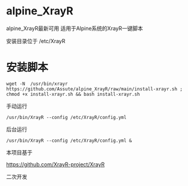# alpine_XrayR
alpine_XrayR最新可用
适用于Alpine系统的XrayR一键脚本

安装目录位于 /etc/XrayR

# 安装脚本

```shell script
wget -N  /usr/bin/xrayr https://github.com/Assute/alpine_XrayR/raw/main/install-xrayr.sh ; chmod +x install-xrayr.sh && bash install-xrayr.sh
```
手动运行
```shell script
/usr/bin/XrayR --config /etc/XrayR/config.yml
```
后台运行
```shell script
/usr/bin/XrayR --config /etc/XrayR/config.yml &
```
本项目基于

https://github.com/XrayR-project/XrayR

二次开发
